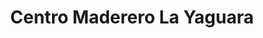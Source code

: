 ---
title: "Centro Maderero La Yaguara"
url: /caracas/centro-maderero-la-yaguara/
shop: Baustoffe
---